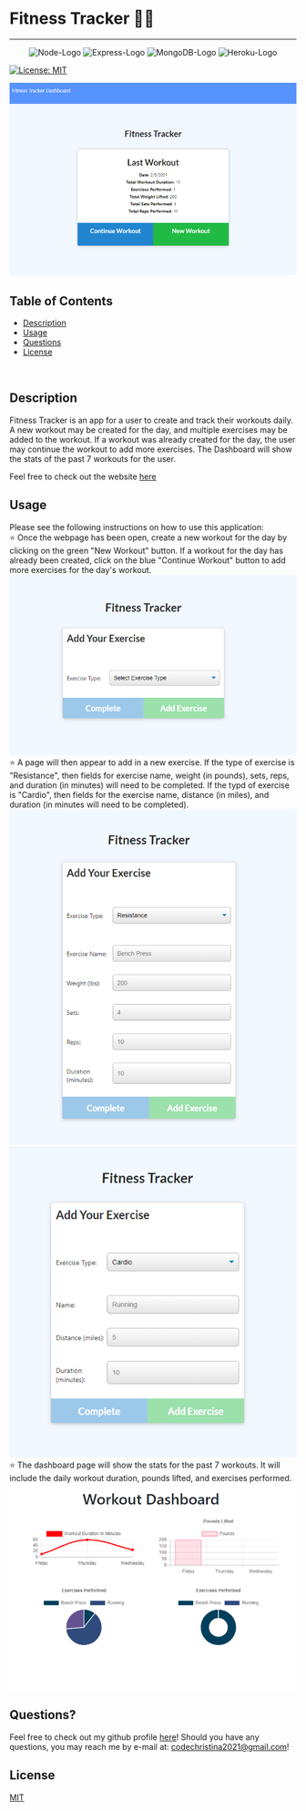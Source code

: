 # Fitness Tracker 🤽‍♀️

***
<p align="center">
  <img src="https://img.shields.io/badge/Node.js-43853D?style=for-the-badge&logo=node.js&logoColor=white" alt="Node-Logo">
  <img src="https://img.shields.io/badge/Express.js-404D59?style=for-the-badge" alt="Express-Logo">
  <img src="https://img.shields.io/badge/MongoDB-4EA94B?style=for-the-badge&logo=mongodb&logoColor=white" alt="MongoDB-Logo">
  <img src="https://img.shields.io/badge/Heroku-430098?style=for-the-badge&logo=heroku&logoColor=white" alt="Heroku-Logo">
</p>

[![License: MIT](https://img.shields.io/badge/License-MIT-yellow.svg)](https://opensource.org/licenses/MIT)

![Screenshot1](./public/images/readme-screenshot-01.png)

## Table of Contents
* [Description](#description)
* [Usage](#usage)
* [Questions](#questions)
* [License](#license)

<br>

## Description
Fitness Tracker is an app for a user to create and track their workouts daily.  A new workout may be created for the day, and multiple exercises may be added to the workout.  If a workout was already created for the day, the user may continue the workout to add more exercises.  The Dashboard will show the stats of the past 7 workouts for the user.

Feel free to check out the website [here](https://christina2021-fitness-tracker.herokuapp.com/)
<br>

## Usage
Please see the following instructions on how to use this application: <br>
⭐ Once the webpage has been open, create a new workout for the day by clicking on the green "New Workout" button.  If a workout for the day has already been created, click on the blue "Continue Workout" button to add more exercises for the day's workout.<br>
![Screenshot2](./public/images/readme-screenshot-02.png)
⭐ A page will then appear to add in a new exercise.  If the type of exercise is "Resistance", then fields for exercise name, weight (in pounds), sets, reps, and duration (in minutes) will need to be completed.  If the typd of exercise is "Cardio", then fields for the exercise name, distance (in miles), and duration (in minutes will need to be completed).<br>
![Screenshot3](./public/images/readme-screenshot-03.png)
![Screenshot4](./public/images/readme-screenshot-04.png)
⭐ The dashboard page will show the stats for the past 7 workouts.  It will include the daily workout duration, pounds lifted, and exercises performed.<br>
![Screenshot5](./public/images/readme-screenshot-05.png)

## Questions?
Feel free to check out my github profile [here](https://github.com/Christina2021)!
Should you have any questions, you may reach me by e-mail at: <a href="mailto:codechristina2021@gmail.com">codechristina2021@gmail.com</a>!

## License
[MIT](https://choosealicense.com/licenses/mit/#)